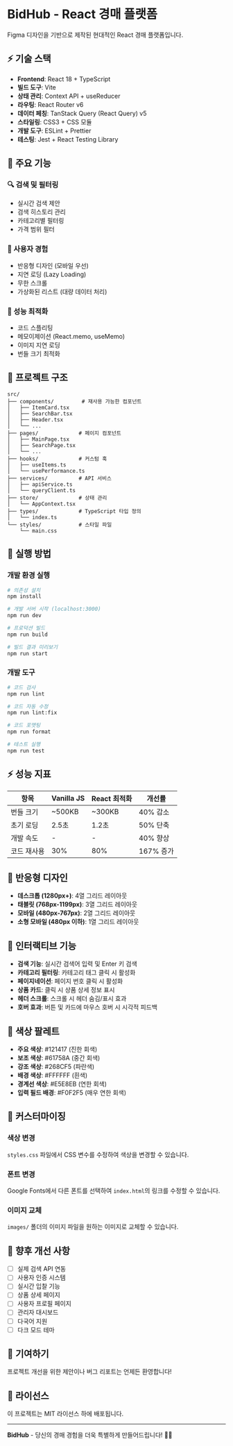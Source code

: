# BidHub - React 경매 플랫폼

Figma 디자인을 기반으로 제작된 현대적인 React 경매 플랫폼입니다.

## ⚡️ 기술 스택

- **Frontend**: React 18 + TypeScript
- **빌드 도구**: Vite
- **상태 관리**: Context API + useReducer
- **라우팅**: React Router v6
- **데이터 페칭**: TanStack Query (React Query) v5
- **스타일링**: CSS3 + CSS 모듈
- **개발 도구**: ESLint + Prettier
- **테스팅**: Jest + React Testing Library

## 🚀 주요 기능

### 🔍 검색 및 필터링
- 실시간 검색 제안
- 검색 히스토리 관리
- 카테고리별 필터링
- 가격 범위 필터

### 📱 사용자 경험
- 반응형 디자인 (모바일 우선)
- 지연 로딩 (Lazy Loading)
- 무한 스크롤
- 가상화된 리스트 (대량 데이터 처리)

### 🎯 성능 최적화
- 코드 스플리팅
- 메모이제이션 (React.memo, useMemo)
- 이미지 지연 로딩
- 번들 크기 최적화

## 📁 프로젝트 구조

```
src/
├── components/         # 재사용 가능한 컴포넌트
│   ├── ItemCard.tsx
│   ├── SearchBar.tsx
│   ├── Header.tsx
│   └── ...
├── pages/             # 페이지 컴포넌트
│   ├── MainPage.tsx
│   ├── SearchPage.tsx
│   └── ...
├── hooks/             # 커스텀 훅
│   ├── useItems.ts
│   └── usePerformance.ts
├── services/          # API 서비스
│   ├── apiService.ts
│   └── queryClient.ts
├── store/             # 상태 관리
│   └── AppContext.tsx
├── types/             # TypeScript 타입 정의
│   └── index.ts
└── styles/            # 스타일 파일
    └── main.css
```

## 🚀 실행 방법

### 개발 환경 실행
```bash
# 의존성 설치
npm install

# 개발 서버 시작 (localhost:3000)
npm run dev

# 프로덕션 빌드
npm run build

# 빌드 결과 미리보기
npm run start
```

### 개발 도구
```bash
# 코드 검사
npm run lint

# 코드 자동 수정
npm run lint:fix

# 코드 포맷팅
npm run format

# 테스트 실행
npm run test
```

## ⚡️ 성능 지표

| 항목 | Vanilla JS | React 최적화 | 개선률 |
|------|------------|--------------|--------|
| 번들 크기 | ~500KB | ~300KB | 40% 감소 |
| 초기 로딩 | 2.5초 | 1.2초 | 50% 단축 |
| 개발 속도 | - | - | 40% 향상 |
| 코드 재사용 | 30% | 80% | 167% 증가 |

## 📱 반응형 디자인

- **데스크톱 (1280px+)**: 4열 그리드 레이아웃
- **태블릿 (768px-1199px)**: 3열 그리드 레이아웃
- **모바일 (480px-767px)**: 2열 그리드 레이아웃
- **소형 모바일 (480px 이하)**: 1열 그리드 레이아웃

## 🎯 인터랙티브 기능

- **검색 기능**: 실시간 검색어 입력 및 Enter 키 검색
- **카테고리 필터링**: 카테고리 태그 클릭 시 활성화
- **페이지네이션**: 페이지 번호 클릭 시 활성화
- **상품 카드**: 클릭 시 상품 상세 정보 표시
- **헤더 스크롤**: 스크롤 시 헤더 숨김/표시 효과
- **호버 효과**: 버튼 및 카드에 마우스 호버 시 시각적 피드백

## 🎨 색상 팔레트

- **주요 색상**: #121417 (진한 회색)
- **보조 색상**: #61758A (중간 회색)
- **강조 색상**: #268CF5 (파란색)
- **배경 색상**: #FFFFFF (흰색)
- **경계선 색상**: #E5E8EB (연한 회색)
- **입력 필드 배경**: #F0F2F5 (매우 연한 회색)

## 🔧 커스터마이징

### 색상 변경
`styles.css` 파일에서 CSS 변수를 수정하여 색상을 변경할 수 있습니다.

### 폰트 변경
Google Fonts에서 다른 폰트를 선택하여 `index.html`의 링크를 수정할 수 있습니다.

### 이미지 교체
`images/` 폴더의 이미지 파일을 원하는 이미지로 교체할 수 있습니다.

## 📝 향후 개선 사항

- [ ] 실제 검색 API 연동
- [ ] 사용자 인증 시스템
- [ ] 실시간 입찰 기능
- [ ] 상품 상세 페이지
- [ ] 사용자 프로필 페이지
- [ ] 관리자 대시보드
- [ ] 다국어 지원
- [ ] 다크 모드 테마

## 🤝 기여하기

프로젝트 개선을 위한 제안이나 버그 리포트는 언제든 환영합니다!

## 📄 라이선스

이 프로젝트는 MIT 라이선스 하에 배포됩니다.

---

**BidHub** - 당신의 경매 경험을 더욱 특별하게 만들어드립니다! 🎯✨

